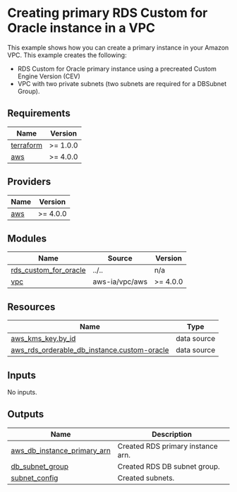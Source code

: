 <!-- BEGIN_TF_DOCS -->
# Creating primary RDS Custom for Oracle instance in a VPC

This example shows how you can create a primary instance in your Amazon VPC. This example creates the following:

* RDS Custom for Oracle primary instance using a precreated Custom Engine Version (CEV)
* VPC with two private subnets (two subnets are required for a DBSubnet Group).

## Requirements

| Name | Version |
|------|---------|
| <a name="requirement_terraform"></a> [terraform](#requirement\_terraform) | >= 1.0.0 |
| <a name="requirement_aws"></a> [aws](#requirement\_aws) | >= 4.0.0 |

## Providers

| Name | Version |
|------|---------|
| <a name="provider_aws"></a> [aws](#provider\_aws) | >= 4.0.0 |

## Modules

| Name | Source | Version |
|------|--------|---------|
| <a name="module_rds_custom_for_oracle"></a> [rds\_custom\_for\_oracle](#module\_rds\_custom\_for\_oracle) | ../.. | n/a |
| <a name="module_vpc"></a> [vpc](#module\_vpc) | aws-ia/vpc/aws | >= 4.0.0 |

## Resources

| Name | Type |
|------|------|
| [aws_kms_key.by_id](https://registry.terraform.io/providers/hashicorp/aws/latest/docs/data-sources/kms_key) | data source |
| [aws_rds_orderable_db_instance.custom-oracle](https://registry.terraform.io/providers/hashicorp/aws/latest/docs/data-sources/rds_orderable_db_instance) | data source |

## Inputs

No inputs.

## Outputs

| Name | Description |
|------|-------------|
| <a name="output_aws_db_instance_primary_arn"></a> [aws\_db\_instance\_primary\_arn](#output\_aws\_db\_instance\_primary\_arn) | Created RDS primary instance arn. |
| <a name="output_db_subnet_group"></a> [db\_subnet\_group](#output\_db\_subnet\_group) | Created RDS DB subnet group. |
| <a name="output_subnet_config"></a> [subnet\_config](#output\_subnet\_config) | Created subnets. |
<!-- END_TF_DOCS -->